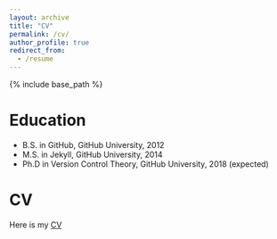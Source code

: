 ```yaml
---
layout: archive
title: "CV"
permalink: /cv/
author_profile: true
redirect_from:
  - /resume
---
```


{% include base_path %}

Education
======
* B.S. in GitHub, GitHub University, 2012
* M.S. in Jekyll, GitHub University, 2014
* Ph.D in Version Control Theory, GitHub University, 2018 (expected)

CV
======
Here is my [CV](https://ValentinoWang/math-wsy.github.io/files/V6_Siyao_Wang_CV.pdf)
